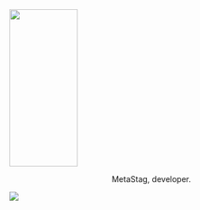 <img width='49%' height='279' src='https://64.media.tumblr.com/b7c583982216176eeea5baa9f8047b2e/da53faf1957583bf-cf/s500x750/4362a1f0679ccab9ab578c6e3917ac4925c4b462.gifv'>

<p align='center'>MetaStag, developer.</p>

<a href="https://liberamanifesto.com">
  <img src="https://img.shields.io/badge/libera-manifesto-lightgrey.svg">
</a>
